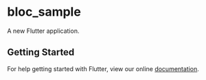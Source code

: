 # bloc_sample

A new Flutter application.

## Getting Started

For help getting started with Flutter, view our online
[documentation](https://flutter.io/).

